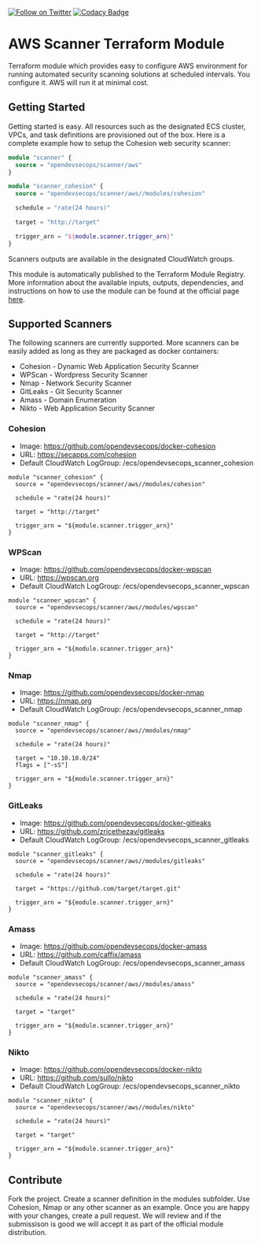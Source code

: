 [![Follow on Twitter](https://img.shields.io/twitter/follow/opendevsecops.svg?logo=twitter)](https://twitter.com/opendevsecops)
[![Codacy Badge](https://api.codacy.com/project/badge/Grade/5815b10c6daf46b0a3e6606ce812898e)](https://www.codacy.com/app/OpenDevSecOps/terraform-aws-scanner?utm_source=github.com&amp;utm_medium=referral&amp;utm_content=opendevsecops/terraform-aws-scanner&amp;utm_campaign=Badge_Grade)

# AWS Scanner Terraform Module

Terraform module which provides easy to configure AWS environment for running automated security scanning solutions at scheduled intervals. You configure it. AWS will run it at minimal cost.

## Getting Started

Getting started is easy. All resources such as the designated ECS cluster, VPCs, and task definitions are provisioned out of the box. Here is a complete example how to setup the Cohesion web security scanner:

```terraform
module "scanner" {
  source = "opendevsecops/scanner/aws"
}

module "scanner_cohesion" {
  source = "opendevsecops/scanner/aws//modules/cohesion"

  schedule = "rate(24 hours)"

  target = "http://target"

  trigger_arn = "${module.scanner.trigger_arn}"
}
```

Scanners outputs are available in the designated CloudWatch groups.

This module is automatically published to the Terraform Module Registry. More information about the available inputs, outputs, dependencies, and instructions on how to use the module can be found at the official page [here](https://registry.terraform.io/modules/opendevsecops/scanner).

## Supported Scanners

The following scanners are currently supported. More scanners can be easily added as long as they are packaged as docker containers:

  * Cohesion - Dynamic Web Application Security Scanner
  * WPScan - Wordpress Security Scanner
  * Nmap - Network Security Scanner
  * GitLeaks - Git Security Scanner
  * Amass - Domain Enumeration
  * Nikto - Web Application Security Scanner

### Cohesion

  * Image: https://github.com/opendevsecops/docker-cohesion
  * URL: https://secapps.com/cohesion
  * Default CloudWatch LogGroup: /ecs/opendevsecops_scanner_cohesion

```
module "scanner_cohesion" {
  source = "opendevsecops/scanner/aws//modules/cohesion"

  schedule = "rate(24 hours)"

  target = "http://target"

  trigger_arn = "${module.scanner.trigger_arn}"
}
```

### WPScan

  * Image: https://github.com/opendevsecops/docker-wpscan
  * URL: https://wpscan.org
  * Default CloudWatch LogGroup: /ecs/opendevsecops_scanner_wpscan

```
module "scanner_wpscan" {
  source = "opendevsecops/scanner/aws//modules/wpscan"

  schedule = "rate(24 hours)"

  target = "http://target"

  trigger_arn = "${module.scanner.trigger_arn}"
}
```

### Nmap

  * Image: https://github.com/opendevsecops/docker-nmap
  * URL: https://nmap.org
  * Default CloudWatch LogGroup: /ecs/opendevsecops_scanner_nmap

```
module "scanner_nmap" {
  source = "opendevsecops/scanner/aws//modules/nmap"

  schedule = "rate(24 hours)"

  target = "10.10.10.0/24"
  flags = ["-sS"]

  trigger_arn = "${module.scanner.trigger_arn}"
}
```

### GitLeaks

  * Image: https://github.com/opendevsecops/docker-gitleaks
  * URL: https://github.com/zricethezav/gitleaks
  * Default CloudWatch LogGroup: /ecs/opendevsecops_scanner_gitleaks

```
module "scanner_gitleaks" {
  source = "opendevsecops/scanner/aws//modules/gitleaks"

  schedule = "rate(24 hours)"

  target = "https://github.com/target/target.git"

  trigger_arn = "${module.scanner.trigger_arn}"
}
```

### Amass

  * Image: https://github.com/opendevsecops/docker-amass
  * URL: https://github.com/caffix/amass
  * Default CloudWatch LogGroup: /ecs/opendevsecops_scanner_amass

```
module "scanner_amass" {
  source = "opendevsecops/scanner/aws//modules/amass"

  schedule = "rate(24 hours)"

  target = "target"

  trigger_arn = "${module.scanner.trigger_arn}"
}
```

### Nikto

  * Image: https://github.com/opendevsecops/docker-nikto
  * URL: https://github.com/sullo/nikto
  * Default CloudWatch LogGroup: /ecs/opendevsecops_scanner_nikto

```
module "scanner_nikto" {
  source = "opendevsecops/scanner/aws//modules/nikto"

  schedule = "rate(24 hours)"

  target = "target"

  trigger_arn = "${module.scanner.trigger_arn}"
}
```

## Contribute

Fork the project. Create a scanner definition in the modules subfolder. Use Cohesion, Nmap or any other scanner as an example. Once you are happy with your changes, create a pull request. We will review and if the submissison is good we will accept it as part of the official module distribution.
